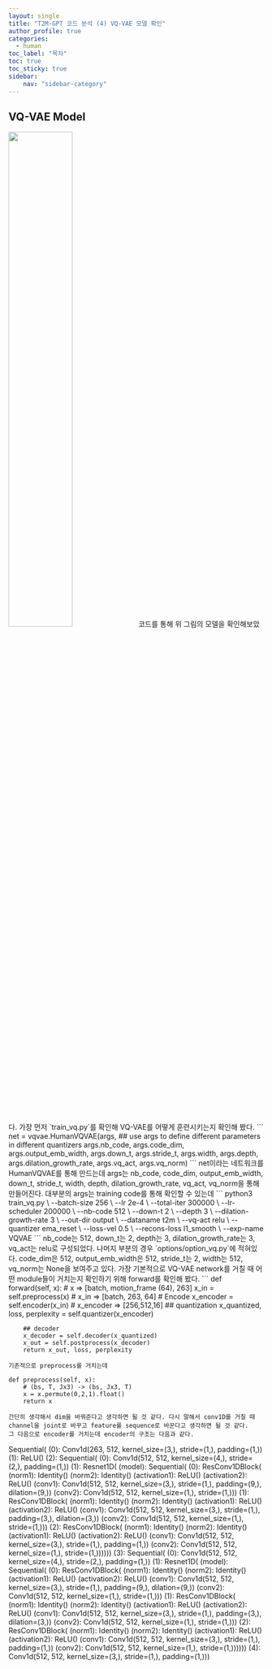 ```yaml
---
layout: single
title: "T2M-GPT 코드 분석 (4) VQ-VAE 모델 확인"
author_profile: true
categories:
  - human
toc_label: "목차"
toc: true
toc_sticky: true
sidebar:
    nav: "sidebar-category"
---
```



## VQ-VAE Model
<img src="../post_images/motionvq-vae.png" width="50%"  title="table1" alt=""/>  
코드를  통해 위 그림의 모델을 확인해보았다.  
가장 먼저 `train_vq.py`를 확인해 VQ-VAE를 어떻게 훈련시키는지 확인해 봤다.  
```
net = vqvae.HumanVQVAE(args, ## use args to define different parameters in different quantizers
                       args.nb_code,
                       args.code_dim,
                       args.output_emb_width,
                       args.down_t,
                       args.stride_t,
                       args.width,
                       args.depth,
                       args.dilation_growth_rate,
                       args.vq_act,
                       args.vq_norm)
```
net이라는 네트워크를 HumanVQVAE를 통해 만드는데 args는 nb_code, code_dim, output_emb_width, down_t, stride_t, width, depth, dilation_growth_rate, vq_act, vq_norm을 통해 만들어진다. 대부분의 args는 training code를 통해 확인할 수 있는데  
```
python3 train_vq.py \
--batch-size 256 \
--lr 2e-4 \
--total-iter 300000 \
--lr-scheduler 200000 \
--nb-code 512 \
--down-t 2 \
--depth 3 \
--dilation-growth-rate 3 \
--out-dir output \
--dataname t2m \
--vq-act relu \
--quantizer ema_reset \
--loss-vel 0.5 \
--recons-loss l1_smooth \
--exp-name VQVAE
```
nb_code는 512, down_t는 2, depth는 3, dilation_growth_rate는 3, vq_act는 relu로 구성되었다. 나머지 부분의 경우 `options/option_vq.py`에 적혀있다.
code_dim은 512, output_emb_width은 512, stride_t는 2, width는 512, vq_norm는 None을 보여주고 있다.  
가장 기본적으로 VQ-VAE network를 거칠 때 어떤 module들이 거치는지 확인하기 위해 forward를 확인해 봤다.
```
    def forward(self, x):
        # x => [batch, motion_frame (64), 263]
        x_in = self.preprocess(x)
        # x_in => [batch, 263, 64]
        # Encode
        x_encoder = self.encoder(x_in)
        # x_encoder => [256,512,16]
        ## quantization
        x_quantized, loss, perplexity  = self.quantizer(x_encoder)

        ## decoder
        x_decoder = self.decoder(x_quantized)
        x_out = self.postprocess(x_decoder)
        return x_out, loss, perplexity
```
기존적으로 preprocess를 거치는데
```
    def preprocess(self, x):
        # (bs, T, Jx3) -> (bs, Jx3, T)
        x = x.permute(0,2,1).float()
        return x
```
간단히 생각해서 dim을 바꿔준다고 생각하면 될 것 같다. 다시 말해서 conv1D를 거칠 때 channel을 joint로 바꾸고 feature를 sequence로 바꾼다고 생각하면 될 것 같다.  
그 다음으로 encoder를 거치는데 encoder의 구조는 다음과 같다.
```
Sequential(
  (0): Conv1d(263, 512, kernel_size=(3,), stride=(1,), padding=(1,))
  (1): ReLU()
  (2): Sequential(
    (0): Conv1d(512, 512, kernel_size=(4,), stride=(2,), padding=(1,))
    (1): Resnet1D(
      (model): Sequential(
        (0): ResConv1DBlock(
          (norm1): Identity()
          (norm2): Identity()
          (activation1): ReLU()
          (activation2): ReLU()
          (conv1): Conv1d(512, 512, kernel_size=(3,), stride=(1,), padding=(9,), dilation=(9,))
          (conv2): Conv1d(512, 512, kernel_size=(1,), stride=(1,)))
        (1): ResConv1DBlock(
          (norm1): Identity()
          (norm2): Identity()
          (activation1): ReLU()
          (activation2): ReLU()
          (conv1): Conv1d(512, 512, kernel_size=(3,), stride=(1,), padding=(3,), dilation=(3,))
          (conv2): Conv1d(512, 512, kernel_size=(1,), stride=(1,)))
        (2): ResConv1DBlock(
          (norm1): Identity()
          (norm2): Identity()
          (activation1): ReLU()
          (activation2): ReLU()
          (conv1): Conv1d(512, 512, kernel_size=(3,), stride=(1,), padding=(1,))
          (conv2): Conv1d(512, 512, kernel_size=(1,), stride=(1,))))))
  (3): Sequential(
    (0): Conv1d(512, 512, kernel_size=(4,), stride=(2,), padding=(1,))
    (1): Resnet1D(
      (model): Sequential(
        (0): ResConv1DBlock(
          (norm1): Identity()
          (norm2): Identity()
          (activation1): ReLU()
          (activation2): ReLU()
          (conv1): Conv1d(512, 512, kernel_size=(3,), stride=(1,), padding=(9,), dilation=(9,))
          (conv2): Conv1d(512, 512, kernel_size=(1,), stride=(1,)))
        (1): ResConv1DBlock(
          (norm1): Identity()
          (norm2): Identity()
          (activation1): ReLU()
          (activation2): ReLU()
          (conv1): Conv1d(512, 512, kernel_size=(3,), stride=(1,), padding=(3,), dilation=(3,))
          (conv2): Conv1d(512, 512, kernel_size=(1,), stride=(1,)))
        (2): ResConv1DBlock(
          (norm1): Identity()
          (norm2): Identity()
          (activation1): ReLU()
          (activation2): ReLU()
          (conv1): Conv1d(512, 512, kernel_size=(3,), stride=(1,), padding=(1,))
          (conv2): Conv1d(512, 512, kernel_size=(1,), stride=(1,))))))
  (4): Conv1d(512, 512, kernel_size=(3,), stride=(1,), padding=(1,)))
```
